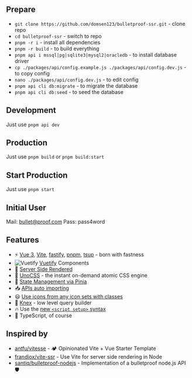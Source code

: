 ## Prepare

- ```git clone https://github.com/domsen123/bulletproof-ssr.git``` - clone repo
- ```cd bulletproof-ssr``` - switch to repo
- ```pnpm -r i``` - install all dependencies
- ```pnpm -r build``` - to build everything
- ```pnpm api i mssql|pg|sqlite3|mysql2|oracledb``` - to install database driver
- ```cp ./packages/api/config.example.js ./packages/api/config.dev.js``` - to copy config
- ```nano ./packages/api/config.dev.js``` - to edit config
- ```pnpm api cli db:migrate``` - to migrate the database
- ```pnpm api cli db:seed``` - to seed the database

## Development
Just use ```pnpm api dev```

## Production
Just use ```pnpm build``` or ```pnpm build:start```

## Start Production
Just use ```pnpm start```

## Initial User
Mail: bullet@proof.com
Pass: pass4word

## Features
- ⚡ [Vue 3](https://github.com/vuejs/core), [Vite](https://github.com/vitejs/vite), [fastify](https://github.com/fastify/fastify), [pnpm](https://pnpm.io/), [tsup](https://tsup.egoist.dev/) - born with fastness
- ![Vuetify](https://api.iconify.design/logos:vuetifyjs.svg) [Vuetify](https://vuetifyjs.com/en/) Components
- 👾 [Server Side Rendered](https://vitejs.dev/guide/ssr.html)
- 🎨 [UnoCSS](https://github.com/antfu/unocss) - the instant on-demand atomic CSS engine
- 🍍 [State Management via Pinia](https://pinia.vuejs.org/)
- 📥 [APIs auto importing](https://github.com/antfu/unplugin-auto-import)
- 😃 [Use icons from any icon sets with classes](https://github.com/antfu/unocss/tree/main/packages/preset-icons)
- 💾 [Knex](https://knexjs.org/) - low level query builder
- 🔥 Use the [new ```<script setup>``` syntax](https://github.com/vuejs/rfcs/pull/227)
- 💪 TypeScript, of course

## Inspired by
- [antfu/vitesse](https://github.com/antfu/vitesse) - 🏕 Opinionated Vite + Vue Starter Template
- [frandiox/vite-ssr](https://github.com/frandiox/vite-ssr) - Use Vite for server side rendering in Node
- [santiq/bulletproof-nodejs](https://github.com/santiq/bulletproof-nodejs) - Implementation of a bulletproof node.js API 🛡️